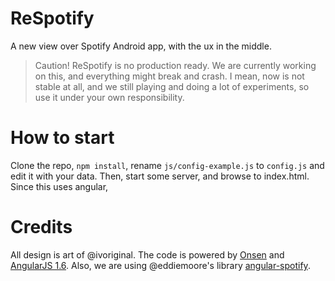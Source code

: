 # ReSpotify
A new view over Spotify Android app, with the ux in the middle.

> Caution! ReSpotify is no production ready. We are currently working on this, and everything might break and crash. I mean, now is not stable at all, and we still playing and doing a lot of experiments, so use it under your own responsibility.


# How to start
Clone the repo, `npm install`, rename `js/config-example.js` to `config.js` and edit it with your data. Then, start some server, and browse to index.html. Since this uses angular, 


# Credits

All design is art of @ivoriginal.
The code is powered by [Onsen](https://github.com/OnsenUI/) and [AngularJS 1.6](https://github.com/angular/angular.js).
Also, we are using @eddiemoore's library [angular-spotify](https://github.com/eddiemoore/angular-spotify).


